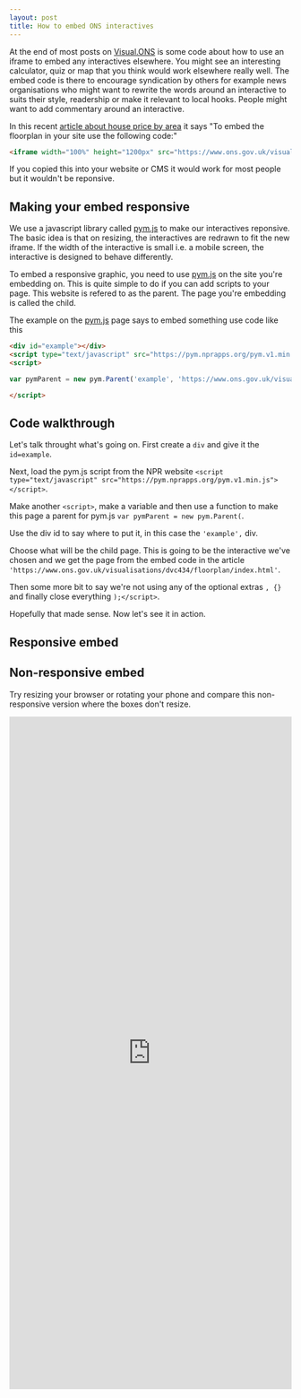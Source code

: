```yaml
---
layout: post
title: How to embed ONS interactives
---
```



At the end of most posts on [Visual.ONS](https://visual.ons.gov.uk/) is some code about how to use an iframe to embed any interactives elsewhere. You might see an interesting calculator, quiz or map  that you think would work elsewhere really well. The embed code is there to encourage syndication by others for example news organisations who might want to rewrite the words around an interactive to suits their style, readership or make it relevant to local hooks. People might want to add commentary around an interactive.

In this recent [article about house price by area](https://visual.ons.gov.uk/house-prices-how-much-does-one-square-metre-cost-in-your-area/) it says "To embed the floorplan in your site use the following code:"

```html
<iframe width="100%" height="1200px" src="https://www.ons.gov.uk/visualisations/dvc434/floorplan/index.html" scrolling="no" frameborder="0"/>
```

If you copied this into your website or CMS it would work for most people but it wouldn't be reponsive. 

## Making your embed responsive
We use a javascript library called [pym.js](http://blog.apps.npr.org/pym.js/) to make our interactives reponsive. The basic idea is that on resizing, the interactives are redrawn to fit the new iframe. If the width of the interactive is small i.e. a mobile screen, the interactive is designed to behave differently. 

To embed a responsive graphic, you need to use [pym.js](http://blog.apps.npr.org/pym.js/) on the site you're embedding on. This is quite simple to do if you can add scripts to your page. This website is refered to as the parent. The page you're embedding is called the child. 

The example on the [pym.js](http://blog.apps.npr.org/pym.js/) page says to embed something use code like this

```html
<div id="example"></div>
<script type="text/javascript" src="https://pym.nprapps.org/pym.v1.min.js"></script>
<script>

var pymParent = new pym.Parent('example', 'https://www.ons.gov.uk/visualisations/dvc434/floorplan/index.html', {});

</script>
```
## Code walkthrough
Let's talk throught what's going on. First create a `div` and give it the `id=example`. 

Next, load the pym.js script from the NPR website `<script type="text/javascript" src="https://pym.nprapps.org/pym.v1.min.js"></script>`.

Make another `<script>`, make a variable and then use a function to make this page a parent for pym.js `var pymParent = new pym.Parent(`.

Use the div id to say where to put it, in this case the `'example',` div. 

Choose what will be the child page. This is going to be the interactive we've chosen and we get the page from the embed code in the article` 'https://www.ons.gov.uk/visualisations/dvc434/floorplan/index.html'`.

Then some more bit to say we're not using any of the optional extras `, {}` and finally close everything `);</script>`.

Hopefully that made sense. Now let's see it in action.

## Responsive embed
<div id="example"></div>
<script type="text/javascript" src="https://pym.nprapps.org/pym.v1.min.js"></script>
<script>

var pymParent = new pym.Parent('example', 'https://www.ons.gov.uk/visualisations/dvc434/floorplan/index.html', {});

</script>

## Non-responsive embed
Try resizing your browser or rotating your phone and compare this non-responsive version where the boxes don't resize.

<iframe width="100%" height="1200px" src="https://www.ons.gov.uk/visualisations/dvc434/floorplan/index.html" scrolling="no" frameborder="0"/>

